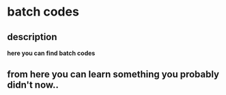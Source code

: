 # batch codes

## description
**here you can find batch codes**
## from here you can learn something you probably didn't now..
